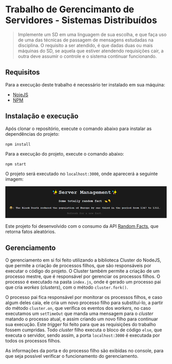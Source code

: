 # Trabalho de Gerencimanto de Servidores - Sistemas Distribuídos

> Implemente um SD em uma linguagem de sua escolha, e que faça uso de uma das técnicas de passagem de mensagens estudadas na disciplina. O requisito a ser atendido, é que dadas duas ou mais máquinas do SD, se aquela que estiver atendendo requisições cair, a outra deve assumir o controle e o sistema continuar funcionando.

## Requisitos

Para a execução deste trabalho é necessário ter instalado em sua máquina:

- [NojeJS](https://nodejs.org/en/)
- [NPM](https://www.npmjs.com/)

## Instalação e execução

Após clonar o repositório, execute o comando abaixo para instalar as dependências do projeto:

`npm install`

Para a execução do projeto, execute o comando abaixo:

`npm start`

O projeto será executado no `localhost:3000`, onde aparecerá a seguinte imagem:

![image](./assets/randomFacts.png)

Este projeto foi desenvolvido com o consumo da API [Random Facts](https://uselessfacts.jsph.pl), que retorna fatos aleatórios.

## Gerenciamento

O gerenciamento em si foi feito utilizando a biblioteca Cluster do NodeJS, que permite a criação de processos filhos, que são responsáveis por executar o código do projeto. O Cluster também permite a criação de um processo mestre, que é responsável por gerenciar os processos filhos. O processo é executado na pasta `index.js`, onde é gerado um processo pai que cria _workes_ (_clusters_), com o método `cluster.fork()`.

O processo pai fica responsável por monitorar os processos filhos, e caso algum deles caia, ele cria um novo processo filho para substituí-lo, a partir do método `cluster.on`, que verifica os eventos dos _workers_, no caso executamos um `setTimeOut` que manda uma mensagem para o _cluster_ matando o processo atual, e assim criando um novo filho para continuar sua execução. Este _trigger_ foi feito para que as requisições do trabalho fossem cumpridas. Todo _cluster_ filho executa o bloco de código `else`, que executa o servidor, sendo assim, a porta `localhost:3000` é executada por todos os processos filhos.

As informações da porta e do processo filho são exibidas no console, para que seja possível verificar o funcionamento do gerenciamento.
